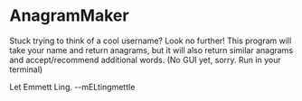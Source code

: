 # AnagramMaker
Stuck trying to think of a cool username? Look no further!  This program will take your name and return anagrams, but it will also return similar anagrams and accept/recommend additional words. (No GUI yet, sorry.  Run in your terminal)



Let Emmett Ling.
--mELtingmettle
